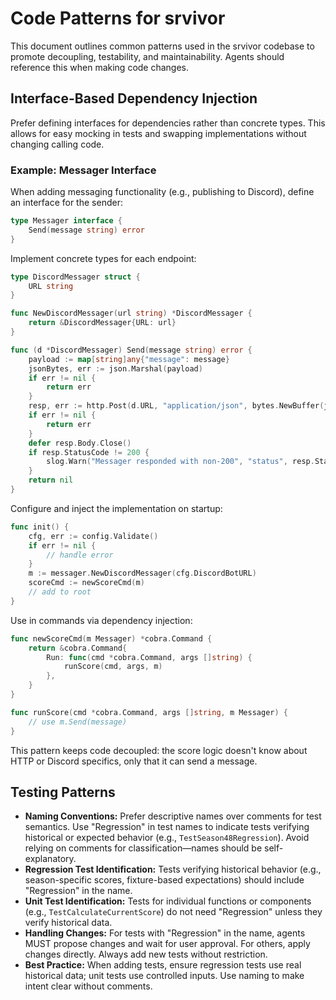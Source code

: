 # Code Patterns for srvivor

This document outlines common patterns used in the srvivor codebase to promote decoupling, testability, and maintainability. Agents should reference this when making code changes.

## Interface-Based Dependency Injection

Prefer defining interfaces for dependencies rather than concrete types. This allows for easy mocking in tests and swapping implementations without changing calling code.

### Example: Messager Interface

When adding messaging functionality (e.g., publishing to Discord), define an interface for the sender:

```go
type Messager interface {
    Send(message string) error
}
```

Implement concrete types for each endpoint:

```go
type DiscordMessager struct {
    URL string
}

func NewDiscordMessager(url string) *DiscordMessager {
    return &DiscordMessager{URL: url}
}

func (d *DiscordMessager) Send(message string) error {
    payload := map[string]any{"message": message}
    jsonBytes, err := json.Marshal(payload)
    if err != nil {
        return err
    }
    resp, err := http.Post(d.URL, "application/json", bytes.NewBuffer(jsonBytes))
    if err != nil {
        return err
    }
    defer resp.Body.Close()
    if resp.StatusCode != 200 {
        slog.Warn("Messager responded with non-200", "status", resp.StatusCode)
    }
    return nil
}
```

Configure and inject the implementation on startup:

```go
func init() {
    cfg, err := config.Validate()
    if err != nil {
        // handle error
    }
    m := messager.NewDiscordMessager(cfg.DiscordBotURL)
    scoreCmd := newScoreCmd(m)
    // add to root
}
```

Use in commands via dependency injection:

```go
func newScoreCmd(m Messager) *cobra.Command {
    return &cobra.Command{
        Run: func(cmd *cobra.Command, args []string) {
            runScore(cmd, args, m)
        },
    }
}

func runScore(cmd *cobra.Command, args []string, m Messager) {
    // use m.Send(message)
}
```

This pattern keeps code decoupled: the score logic doesn't know about HTTP or Discord specifics, only that it can send a message.

## Testing Patterns
- **Naming Conventions:** Prefer descriptive names over comments for test semantics. Use "Regression" in test names to indicate tests verifying historical or expected behavior (e.g., `TestSeason48Regression`). Avoid relying on comments for classification—names should be self-explanatory.
- **Regression Test Identification:** Tests verifying historical behavior (e.g., season-specific scores, fixture-based expectations) should include "Regression" in the name.
- **Unit Test Identification:** Tests for individual functions or components (e.g., `TestCalculateCurrentScore`) do not need "Regression" unless they verify historical data.
- **Handling Changes:** For tests with "Regression" in the name, agents MUST propose changes and wait for user approval. For others, apply changes directly. Always add new tests without restriction.
- **Best Practice:** When adding tests, ensure regression tests use real historical data; unit tests use controlled inputs. Use naming to make intent clear without comments.